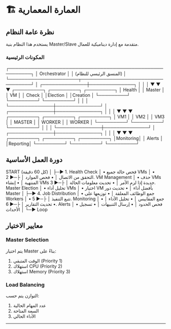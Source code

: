 # 🏗️ العمارة المعمارية

## نظرة عامة النظام

يستخدم هذا النظام بنية Master/Slave متقدمة مع إدارة ديناميكية للعمال.

### المكونات الرئيسية


┌─────────────────────────────────────────────────────────┐
│                    Orchestrator                          │
│              (المنسق الرئيسي للنظام)                    │
└──────────────────────┬──────────────────────────────────┘
│
┌──────────────┼──────────────┐
│              │              │
▼              ▼              ▼
┌─────────┐  ┌─────────┐  ┌─────────┐
│ Health  │  │ Master  │  │   VM    │
│ Check   │  │Election │  │Creation │
└─────────┘  └─────────┘  └─────────┘
│              │              │
└──────────────┼──────────────┘
│
┌──────────────┼──────────────┐
│              │              │
▼              ▼              ▼
┌─────────┐  ┌─────────┐  ┌─────────┐
│   VM1   │  │   VM2   │  │   VM3   │
│ MASTER  │  │ WORKER  │  │ WORKER  │
└─────────┘  └─────────┘  └─────────┘
│              │              │
└──────────────┼──────────────┘
│
┌──────────────┼──────────────┐
│              │              │
▼              ▼              ▼
┌─────────┐  ┌─────────┐  ┌─────────┐
│Monitoring│ │ Alerts  │  │Reporting│
└─────────┘  └─────────┘  └─────────┘

## دورة العمل الأساسية


START (كل 60 دقيقة)
│
├─► 1. Health Check
│   • فحص حالة جميع VMs
│   • التحقق من الاتصال
│   • فحص الموارد
│
├─► 2. VM Management
│   • حذف VMs المنتهية
│   • إنشاء VMs جديدة إذا لزم الأمر
│   • تحديث معلومات الحالة
│
├─► 3. Master Election
│   • تحليل أداء VMs
│   • اختيار VM بأفضل أداء
│   • تحديث دور Master
│
├─► 4. Job Distribution
│   • جمع الوظائف المعلقة
│   • توزيعها على Workers
│   • تتبع التنفيذ
│
├─► 5. Monitoring
│   • جمع المقاييس
│   • تحليل الأداء
│   • تحديث التقارير
│
├─► 6. Alerts
│   • فحص الحدود
│   • إرسال التنبيهات
│   • تسجيل الأحداث
│
└─► Loop

## معايير الاختيار

### Master Selection
يتم اختيار Master بناءً على:
1. الوقت المتبقي (Priority 1)
2. استهلاك CPU (Priority 2)
3. استهلاك Memory (Priority 3)

### Load Balancing
التوازن يتم حسب:
1. عدد المهام الحالية
2. السعة المتاحة
3. الأداء الحالي

---
